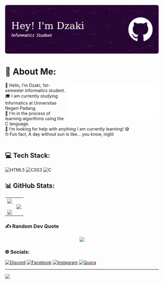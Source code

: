 <img width="900p" src="files/Banner-image(1).png">

# 💫 About Me:
<img align="right" src="files/8390-fubuki-shirakami-without-background.gif">

<div align="left">
  <p>
    👋️ Hello, I’m Dzaki, 1st-semester informatics student.<br>
    🎓️ I am currently studying Informatics at Universitas Negeri Padang.<br>
    🌱️ I'm in the process of learning algorithms using the C language.<br>
    🤔 I’m looking for help with anything I am currently learning! 😅<br>
    🤓️ Fun fact, A day without sun is like... you know, night<br><br>
  </p>
</div>

## 💻 Tech Stack:
![HTML5](https://img.shields.io/badge/html5-%23E34F26.svg?style=for-the-badge&logo=html5&logoColor=white) ![CSS3](https://img.shields.io/badge/css3-%231572B6.svg?style=for-the-badge&logo=css3&logoColor=white) ![C](https://img.shields.io/badge/c-%2300599C.svg?style=for-the-badge&logo=c&logoColor=white)

## 📊 GitHub Stats:
<table align="center">
  <tr>
    <td><img width="500p" align="center" src="https://github-readme-stats.vercel.app/api?username=Nyot-Nyot&theme=radical&hide_border=false&include_all_commits=false&count_private=true"><br><br><img align="center" src="https://github-readme-streak-stats.herokuapp.com/?user=Nyot-Nyot&theme=radical&hide_border=false"></td>
    <td><img width="500p" align="center" src="https://github-readme-stats.vercel.app/api/top-langs/?username=Nyot-Nyot&theme=radical&hide_border=false&include_all_commits=false&count_private=true&layout=compact"></td>
  </tr>
</table>

### ✍️ Random Dev Quote
<div align="center"><img align="center" src="https://quotes-github-readme.vercel.app/api?type=horizontal&theme=radical"></div>

### 🌐 Socials:
[![Discord](https://img.shields.io/badge/Discord-%237289DA.svg?logo=discord&logoColor=white)](https://discord.gg/823916335314632805) [![Facebook](https://img.shields.io/badge/Facebook-%231877F2.svg?logo=Facebook&logoColor=white)](https://web.facebook.com/dzaki.sultan.5) [![Instagram](https://img.shields.io/badge/Instagram-%23E4405F.svg?logo=Instagram&logoColor=white)](https://www.instagram.com/dzakisultanr/) [![Quora](https://img.shields.io/badge/Quora-%23B92B27.svg?logo=Quora&logoColor=white)](https://id.quora.com/profile/Dzaki-Sultan-Rabbani) 

---
[![](https://visitcount.itsvg.in/api?id=Nyot-Nyot&icon=5&color=2)](https://visitcount.itsvg.in)

<!-- Proudly created with GPRM ( https://gprm.itsvg.in ) -->
